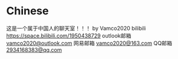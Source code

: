 # Chinese
这是一个属于中国人的聊天室！！！
by Vamco2020
bilibili https://space.bilibili.com/1950438729
outlook邮箱 vamco2020@outlook.com
网易邮箱 vamco2020@163.com
QQ邮箱 2934168383@qq.com
